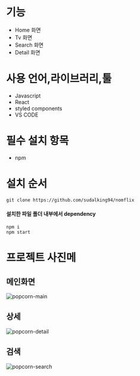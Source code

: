 # 기능

- Home 화면
- Tv 화면
- Search 화면
- Detail 화면

# 사용 언어,라이브러리,툴
- Javascript
- React
- styled components
- VS CODE

# 필수 설치 항목

- npm

# 설치 순서

```
git clone https://github.com/sudalking94/nomflix
```

#### 설치한 파일 폴더 내부에서 dependency 
```
npm i
npm start
```

# 프로젝트 사진메
## 메인화면
![popcorn-main](https://user-images.githubusercontent.com/67311672/133047483-c69a6091-bc43-4071-ba3f-2fe031688e40.jpg)

## 상세
![popcorn-detail](https://user-images.githubusercontent.com/67311672/133047523-e68240de-e5c1-4968-a481-9ae48b0d6cfa.jpg)

## 검색
![popcorn-search](https://user-images.githubusercontent.com/67311672/133047549-e8b4fcd7-5a24-401a-a5a1-05eb18c04b9a.jpg)
